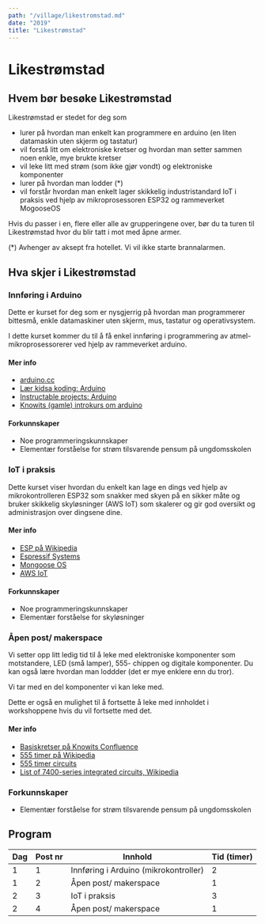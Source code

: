 ```yaml
---
path: "/village/likestromstad.md"
date: "2019"
title: "Likestrømstad"
---
```

# Likestrømstad


## Hvem bør besøke Likestrømstad

Likestrømstad er stedet for deg som

* lurer på hvordan man enkelt kan programmere en arduino (en liten datamaskin uten skjerm og tastatur)
* vil forstå litt om elektroniske kretser og hvordan man setter sammen noen enkle, mye brukte kretser
* vil leke litt med strøm (som ikke gjør vondt) og elektroniske komponenter
* lurer på hvordan man lodder (*)
* vil forstår hvordan man enkelt lager skikkelig industristandard IoT i praksis ved hjelp av mikroprosessoren ESP32 og rammeverket MogooseOS

Hvis du passer i en, flere eller alle av grupperingene over, bør du ta turen til Likestrømstad hvor du blir tatt i mot med åpne armer.

(*) Avhenger av aksept fra hotellet. Vi vil ikke starte brannalarmen.

## Hva skjer i Likestrømstad

### Innføring i Arduino

Dette er kurset for deg som er nysgjerrig på hvordan man programmerer bittesmå, enkle datamaskiner uten skjerm, mus, tastatur og operativsystem.

I dette kurset kommer du til å få enkel innføring i programmering av atmel- mikroprosessorerer ved hjelp av rammeverket arduino.

#### Mer info
* [arduino.cc](https://www.arduino.cc/)
* [Lær kidsa koding: Arduino](https://kidsakoder.no/faqs/arduino/)
* [Instructable projects: Arduino](https://www.instructables.com/id/Arduino/)
* [Knowits (gamle) introkurs om arduino](https://sites.google.com/a/knowit.no/arduinointro/)

#### Forkunnskaper

* Noe programmeringskunnskaper
* Elementær forståelse for strøm tilsvarende pensum på ungdomsskolen

### IoT i praksis

Dette kurset viser hvordan du enkelt kan lage en dings ved hjelp av mikrokontrolleren ESP32 som snakker med skyen på en sikker måte og bruker skikkelig skyløsninger (AWS IoT) som skalerer og gir god oversikt og administrasjon over dingsene dine.

#### Mer info
* [ESP på Wikipedia](https://en.wikipedia.org/wiki/ESP32)
* [Espressif Systems](http://esp32.net/)
* [Mongoose OS](https://mongoose-os.com/)
* [AWS IoT](https://aws.amazon.com/iot/)

#### Forkunnskaper

* Noe programmeringskunnskaper
* Elementær forståelse for skyløsninger

### Åpen post/ makerspace

Vi setter opp litt ledig tid
til å leke med elektroniske komponenter
som motstandere, LED (små lamper), 555- chippen og digitale
komponenter. Du kan også lære hvordan man loddder (det er mye enklere enn du tror).

Vi tar med en del komponenter vi kan leke med.

Dette er også en mulighet til å fortsette å leke med innholdet i workshoppene hvis du vil fortsette med det.


#### Mer info
* [Basiskretser på Knowits Confluence](https://projects.knowit.no/display/FAG/Basiskretser)
* [555 timer på Wikipedia](https://en.wikipedia.org/wiki/555_timer_IC)
* [555 timer circuits](http://www.555-timer-circuits.com/)
* [List of 7400-series integrated circuits, Wikipedia](https://en.wikipedia.org/wiki/List_of_7400-series_integrated_circuits)

### Forkunnskaper

* Elementær forståelse for strøm tilsvarende pensum på ungdomsskolen

## Program
|Dag|Post nr|Innhold                                | Tid (timer)|
|---|---    |---                                    |---         |
|1  | 1     | Innføring i Arduino (mikrokontroller) | 2          |
|1  | 2     | Åpen post/ makerspace                 | 1          |
|2  | 3     | IoT i praksis                         | 3          |
|2  | 4     | Åpen post/ makerspace                 | 1          |
